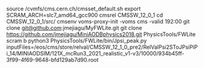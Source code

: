 
source /cvmfs/cms.cern.ch/cmsset_default.sh
export SCRAM_ARCH=slc7_amd64_gcc900
cmsrel  CMSSW_12_0_1
cd CMSSW_12_0_1/src/
cmsenv
voms-proxy-init -voms cms -valid 192:00
git clone git@github.com:jmejiagu/MyFWLite.git 
git clone https://github.com/jmejiagu/MiniAODBphysics2018.git PhysicsTools/FWLite
scram b
python3 PhysicsTools/FWLite/bin/Jpsi_peak.py inputFiles=/eos/cms/store/relval/CMSSW_12_1_0_pre2/RelValPsi2SToJPsiPiPi_14/MINIAODSIM/121X_mcRun3_2021_realistic_v1-v3/10000/934b45ff-3f99-4f69-9648-bfd129ab7d90.root

